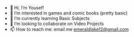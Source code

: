 - 👋 Hi, I’m Yousef!
- 👀 I’m interested in games and comic books (pretty basic)   
- 🌱 I’m currently learning Basic Subjects
- 💞️ I’m looking to collaborate on Video Projects 
- 📫 How to reach me: email me emeraldlake12@gmail.com

<!---
MizukiiQ/MizukiiQ is a ✨ special ✨ repository because its `README.md` (this file) appears on your GitHub profile.
You can click the Preview link to take a look at your changes.
--->

